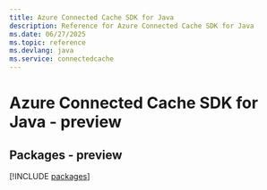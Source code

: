 ```yaml
---
title: Azure Connected Cache SDK for Java
description: Reference for Azure Connected Cache SDK for Java
ms.date: 06/27/2025
ms.topic: reference
ms.devlang: java
ms.service: connectedcache
---
```

# Azure Connected Cache SDK for Java - preview
## Packages - preview
[!INCLUDE [packages](connected-cache-index.md)]